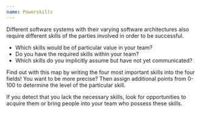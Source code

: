 ```yaml
---
name: Powerskills
---
```

Different software systems with their varying software architectures also require different skills of the parties involved in order to be successful.

- Which skills would be of particular value in your team?
- Do you have the required skills within your team?
- Which skills do you implicitly assume but have not yet communicated?

Find out with this map by writing the four most important skills into the four fields! You want to be more precise? Then assign additional points from 0-100 to determine the level of the particular skill.

If you detect that you lack the necessary skills, look for opportunities to acquire them or bring people into your team who possess these skills.